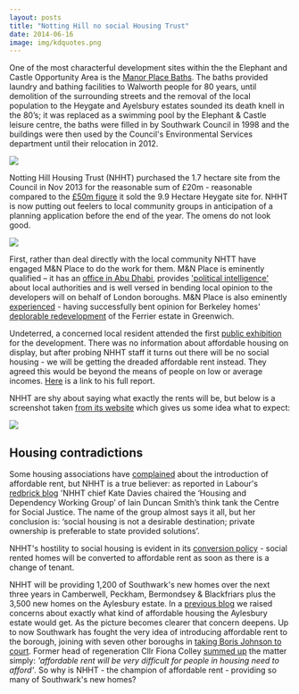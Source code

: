 ```yaml
---
layout: posts
title: "Notting Hill no social Housing Trust"
date: 2014-06-16
image: img/kdquotes.png
---
```

One of the most characterful development sites within the the Elephant and Castle Opportunity Area is the [Manor Place Baths](http://www.southwarknews.co.uk/elephant-and-castle-home/elephant-and-castle-history/00,news,10016,5757,00.htm).  The baths provided laundry and bathing facilities to Walworth people for 80 years, until demolition of the surrounding streets and the removal of the local population to the Heygate and Ayelsbury estates sounded its death knell in the 80’s; it was replaced as a swimming pool by the Elephant & Castle leisure centre, the baths were filled in by Southwark Council in 1998 and the buildings were then used by the Council's Environmental Services department until their relocation in 2012. 

![](http://www.britishlistedbuildings.co.uk/images/buildings/en/471/471093-18941-800.jpg)

Notting Hill Housing Trust (NHHT) purchased the 1.7 hectare site from the Council in Nov 2013 for the reasonable sum of £20m - reasonable compared to the [£50m figure](http://www.standard.co.uk/news/london/elephant-and-castle-estate-revamp-ripped-off-taxpayers-8482794.html) it sold the 9.9 Hectare Heygate site for. NHHT is now putting out feelers to local community groups in anticipation of a planning application before the end of the year.   The omens do not look good.

![](http://crappistmartin.github.io/images/manorplace.jpg)

First, rather than deal directly with the local community NHTT have engaged M&N Place to do the work for them.  M&N Place is eminently qualified – it has an [office in Abu Dhabi](http://www.mnplace.co.uk/contact-us/), provides ['political intelligence'](http://www.mnplace.co.uk/case-studies/pre-planning/) about local authorities and is well versed in bending local opinion to the developers will on behalf of London boroughs. M&N Place is also eminently [experienced](http://www.mnplace.co.uk/case-studies/pre-planning/kidbrooke-greenwich/) - having successfully bent opinion for Berkeley homes' [deplorable redevelopment](http://halag.files.wordpress.com/2010/11/ferrier.pdf) of the Ferrier estate in Greenwich.    

Undeterred, a concerned local resident attended the first [public exhibition](http://manorplacedepot.co.uk/manor-place-banners.pdf) for the development. There was no information about affordable housing on display, but after probing NHHT staff it turns out there will be no social housing - we will be getting the dreaded affordable rent instead. They agreed this would be beyond the means of people on low or average incomes. [Here](/images/manorplacedepotconsultation.pdf) is a link to his full report.

NHHT are shy about saying what exactly the rents will be, but below is a screenshot taken [from its website](http://www.nottinghillhousing.org.uk/customers/permanent-rented-housing/information-for-permanent-rented-housing-tenants/affordable-rent-update) which gives us some idea what to expect: 

![](http://crappistmartin.github.io/images/nhhtrents.png)

## Housing contradictions
Some housing associations have [complained](http://www.insidehousing.co.uk/affordable-rent-not-worth-the-risk-say-associations/6513502.article) about the introduction of affordable rent, but NHHT is a true believer: as reported in Labour's [redbrick blog](http://redbrickblog.wordpress.com/2014/06/04/what-are-housing-associations-for-part-4/) 'NHHT chief Kate Davies chaired the ‘Housing and Dependency Working Group’ of Iain Duncan Smith’s think tank the Centre for Social Justice. The name of the group almost says it all, but her conclusion is: ‘social housing is not a desirable destination; private ownership is preferable to state provided solutions’.

NHHT's hostility to social housing is evident in its [conversion policy](http://www.nottinghillhousing.org.uk/customers/permanent-rented-housing/information-for-permanent-rented-housing-tenants/affordable-rent-update) - social rented homes will be converted to affordable rent as soon as there is a change of tenant.


NHHT will be providing 1,200 of Southwark's new homes over the next three years in Camberwell, Peckham, Bermondsey & Blackfriars plus the 3,500 new homes on the Aylesbury estate. In a [previous blog](/2014-05-05-manx-connections-the-off-shore-home-of-the-elephants-developers) we raised concerns about exactly what kind of affordable housing the Aylesbury estate would get. As the picture becomes clearer that concern deepens. Up to now Southwark has fought the very idea of introducing affordable rent to the borough, joining with seven other boroughs in [taking Boris Johnson to court](http://www.southwark.gov.uk/news/article/1387/councils_to_take_mayor_of_london_to_court_over_affordable_rents). Former head of regeneration Cllr Fiona Colley [summed up](/images/fionacolleyresponsetolondonplan.pdf) the matter simply: _'affordable rent will be very difficult for people in housing need to afford'_. So why is NHHT - the champion of affordable rent - providing so many of Southwark's new homes? 


